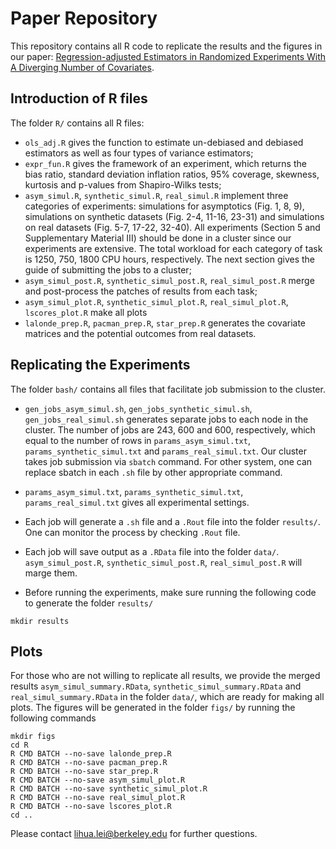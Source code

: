 # Paper Repository

This repository contains all R code to replicate the results and the figures in our paper: [Regression-adjusted Estimators in Randomized Experiments With A Diverging Number of Covariates](https://arxiv.org/abs/). 

## Introduction of R files 
The folder `R/` contains all R files: 

- `ols_adj.R` gives the function to estimate un-debiased and debiased estimators as well as four types of variance estimators;
- `expr_fun.R` gives the framework of an experiment, which returns the bias ratio, standard deviation inflation ratios, 95% coverage, skewness, kurtosis and p-values from Shapiro-Wilks tests;
- `asym_simul.R`, `synthetic_simul.R`, `real_simul.R` implement three categories of experiments: simulations for asymptotics (Fig. 1, 8, 9), simulations on synthetic datasets (Fig. 2-4, 11-16, 23-31) and simulations on real datasets (Fig. 5-7, 17-22, 32-40). All experiments (Section 5 and Supplementary Material III) should be done in a cluster since our experiments are extensive. The total workload for each category of task is 1250, 750, 1800 CPU hours, respectively. The next section gives the guide of submitting the jobs to a cluster;
- `asym_simul_post.R`, `synthetic_simul_post.R`, `real_simul_post.R` merge and post-process the patches of results from each task; 
- `asym_simul_plot.R`, `synthetic_simul_plot.R`, `real_simul_plot.R`, `lscores_plot.R` make all plots
- `lalonde_prep.R`, `pacman_prep.R`, `star_prep.R` generates the covariate matrices and the potential outcomes from real datasets.


## Replicating the Experiments
The folder `bash/` contains all files that facilitate job submission to the cluster. 

- `gen_jobs_asym_simul.sh`, `gen_jobs_synthetic_simul.sh`, `gen_jobs_real_simul.sh` generates separate jobs to each node in the cluster. The number of jobs are 243, 600 and 600, respectively, which equal to the number of rows in `params_asym_simul.txt`, `params_synthetic_simul.txt` and `params_real_simul.txt`. Our cluster takes job submission via `sbatch` command. For other system, one can replace sbatch in each `.sh` file by other appropriate command. 

- `params_asym_simul.txt`, `params_synthetic_simul.txt`, `params_real_simul.txt` gives all experimental settings. 

- Each job will generate a `.sh` file and a `.Rout` file into the folder `results/`. One can monitor the process by checking `.Rout` file.

- Each job will save output as a `.RData` file into the folder `data/`. `asym_simul_post.R`, `synthetic_simul_post.R`, `real_simul_post.R` will marge them.

- Before running the experiments, make sure running the following code to generate the folder `results/`

```
mkdir results
```

## Plots 
For those who are not willing to replicate all results, we provide the merged results `asym_simul_summary.RData`, `synthetic_simul_summary.RData` and `real_simul_summary.RData` in the folder `data/`, which are ready for making all plots. The figures will be generated in the folder `figs/` by running the following commands

```
mkdir figs
cd R
R CMD BATCH --no-save lalonde_prep.R
R CMD BATCH --no-save pacman_prep.R
R CMD BATCH --no-save star_prep.R
R CMD BATCH --no-save asym_simul_plot.R
R CMD BATCH --no-save synthetic_simul_plot.R
R CMD BATCH --no-save real_simul_plot.R
R CMD BATCH --no-save lscores_plot.R
cd ..
```

Please contact lihua.lei@berkeley.edu for further questions.

